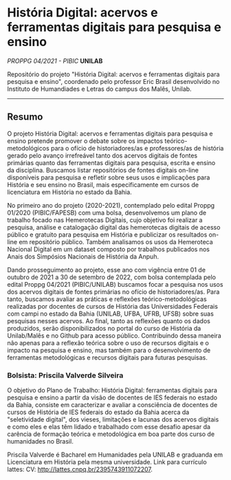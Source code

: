 # História Digital: acervos e ferramentas digitais para pesquisa e ensino

_PROPPG 04/2021 - PIBIC_ **UNILAB**

Repositório do projeto "História Digital: acervos e ferramentas digitais para pesquisa e ensino", coordenado pelo professor Eric Brasil desenvolvido no Instituto de Humandiades e Letras do campus dos Malês, Unilab.

---

## **Resumo**

O projeto História Digital: acervos e ferramentas digitais para pesquisa e ensino pretende promover o debate sobre os impactos teórico-
metodológicos para o ofício de historiadores/as e professores/as de história gerado pelo avanço irrefreável tanto dos acervos digitais de fontes
primárias quanto das ferramentas digitais para pesquisa, escrita e ensino da disciplina. Buscamos listar repositórios de fontes digitais on-line
disponíveis para pesquisa e refletir sobre seus usos e implicações para História e seu ensino no Brasil, mais especificamente em cursos de
licenciatura em História no estado da Bahia.


No primeiro ano do projeto (2020-2021), contemplado pelo edital Proppg 01/2020 (PIBIC/FAPESB) com uma bolsa, desenvolvemos um plano de trabalho focado nas Hemerotecas Digitais, cujo objetivo foi realizar a pesquisa, análise e catalogação digital das hemerotecas digitais de acesso público e gratuito para pesquisa em História e publicizar os resultados on-line em repositório público. Também analisamos os usos da Hemeroteca Nacional Digital em um dataset composto por trabalhos publicados nos Anais dos Simpósios Nacionais de História da Anpuh.

Dando prosseguimento ao projeto, esse ano com vigência entre 01 de outubro de 2021 a 30 de setembro de 2022, com bolsa contemplada pelo edital Proppg 04/2021 (PIBIC/UNILAB) buscamos focar a pesquisa nos usos dos acervos digitais de fontes primárias no ofício de historiadores/as. Para tanto, buscamos avaliar as práticas e reflexões teórico-metodológicas realizadas por docentes de cursos de História das Universidades Federais com campi no estado da Bahia (UNILAB, UFBA, UFRB, UFSB) sobre suas pesquisas nesses acervos. Ao final, tanto as reflexões quanto os dados produzidos, serão disponibilizados no portal do curso de História da Unilab/Malês e no Github para acesso público. Contribuindo dessa maneira não apenas para a reflexão teórica sobre o uso de recursos digitais e o impacto na pesquisa e ensino, mas também para o desenvolvimento de ferramentas metodológicas e recursos digitais para futuras pesquisas.



### Bolsista: Priscila Valverde Silveira



 O objetivo do  Plano de Trabalho: História Digital: ferramentas digitais para pesquisa e ensino a partir da visão de docentes de IES federais no estado da Bahia, consiste em caracterizar e avaliar a consciência de docentes de cursos de História de IES federais do estado da Bahia acerca da "seletividade digital", dos vieses, limitações e lacunas dos acervos digitais e como eles e elas têm lidado e trabalhado com esse desafio apesar da carência de formação teórica e metodológica em boa parte dos curso de humanidades no Brasil.

Priscila Valverde é Bacharel em Humanidades pela UNILAB e graduanda em Licenciatura em História pela mesma universidade. Link para currículo lattes: CV: http://lattes.cnpq.br/2395743911072207.

